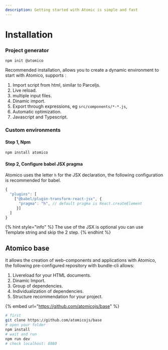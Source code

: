 ```yaml
---
description: Getting started with Atomic is simple and fast
---
```


# Installation

### Project generator

```text
npm init @atomico
```

Recommended installation, allows you to create a dynamic environment to start with Atomico, supports :

1. Import script from html, similar to Parceljs.
2. Live reload.
3. multiple input files.
4. Dinamic import.
5. Export through expressions, eg `src/components/*-*.js`,
6. Automatic optimization.
7. Javascript and Typescript.

### Custom environments

#### Step 1, Npm

```bash
npm install atomico
```

#### Step 2, Configure babel JSX pragma

Atomico uses the letter `h` for the JSX declaration, the following configuration is recommended for babel.

```javascript
{
  "plugins": [
    ["@babel/plugin-transform-react-jsx", {
      "pragma": "h", // default pragma is React.createElement
     }]
  ]
}
```

{% hint style="info" %}
The use of the JSX is optional you can use Template string and skip the 2 step.
{% endhint %}

## Atomico base

It allows the creation of web-components and applications with Atomico, the following pre-configured repository with bundle-cli allows:

1. Livereload for your HTML documents.
2. Dinamic Import.
3. Group of dependencies.
4. Individualization of dependencies.
5. Structure recommendation for your project.

{% embed url="https://github.com/atomicojs/base" %}

```bash
# first
git clone https://github.com/atomicojs/base
# open your folder
npm install
# wait and run
npm run dev
# check localhost: 8080
```



